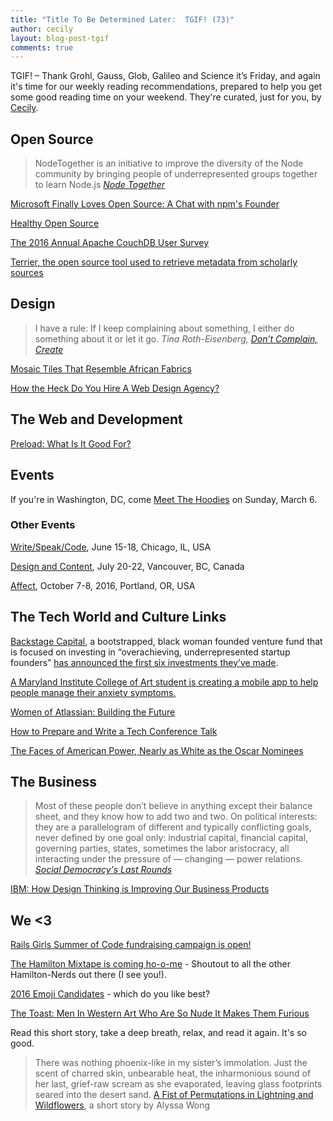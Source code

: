 ```yaml
---
title: "Title To Be Determined Later:  TGIF! (73)"
author: cecily
layout: blog-post-tgif
comments: true
---
```


TGIF! – Thank Grohl, Gauss, Glob, Galileo and Science it’s Friday, and again it's time for our weekly reading recommendations, prepared to help you get some good reading time on your weekend. They're curated, just for you, by [Cecily](http://twitter.com/skeskali).

## Open Source

> NodeTogether is an initiative to improve the diversity of the Node community by bringing people of underrepresented groups together to learn Node.js
<cite>[Node Together](http://www.nodetogether.org/)</cite>

[Microsoft Finally Loves Open Source: A Chat with npm's Founder](http://thenextweb.com/insider/2016/03/03/microsoft-finally-s-open-source-a-chat-with-npms-founder/)

[Healthy Open Source](https://medium.com/the-javascript-collection/healthy-open-source-967fa8be7951#.6jb6j68t7)

[The 2016 Annual Apache CouchDB User Survey](http://blog.couchdb.org/2016/03/01/the-2016-annual-apache-couchdb-user-survery/)

[Terrier, the open source tool used to retrieve metadata from scholarly sources](https://thewinnower.com/posts/terrier-a-open-source-tool-used-to-retrieve-metadata-of-scholarly-works-from-a-variety-of-sources)



## Design

>I have a rule: If I keep complaining about something, I either do something about it or let it go.
 <cite> Tina Roth-Eisenberg, [Don’t Complain, Create](http://99u.com/videos/28625/tina-roth-eisenberg-5-rules-for-making-an-impact "Don't Complain, Create")</cite>

[Mosaic Tiles That Resemble African Fabrics](http://design-milk.com/mosaic-tiles-resemble-african-fabrics/)

[How the Heck Do You Hire A Web Design Agency?](https://css-tricks.com/how-the-heck-do-you-hire-a-web-design-agency/)

## The Web and Development

[Preload: What Is It Good For?](https://www.smashingmagazine.com/2016/02/preload-what-is-it-good-for/)

## Events
If you're in Washington, DC, come [Meet The Hoodies](https://ti.to/hoodie/dc-meet-the-hoodies) on Sunday, March 6.

### Other Events
[Write/Speak/Code](http://2016.writespeakcode.com/tickets), June 15-18, Chicago, IL, USA

[Design and Content](http://www.designcontentconf.com/), July 20-22, Vancouver, BC, Canada

[Affect](http://affectconf.com), October 7-8, 2016, Portland, OR, USA

## The Tech World and Culture Links
[Backstage Capital](http://backstagecapital.com), a bootstrapped, black woman founded venture fund that is focused on investing in “overachieving, underrepresented startup founders” [has announced the first six investments they’ve made](http://backstagecapital.com/#headliners).

[A Maryland Institute College of Art student is creating a mobile app to help people manage their anxiety symptoms.](http://www.baltimoresun.com/features/bs-hs-anxiety-app-20160225-story.html)

[Women of Atlassian: Building the Future](https://www.youtube.com/watch?v=0d8VW4sW-DM)

[How to Prepare and Write a Tech Conference Talk](http://wunder.schoenaberselten.com/2016/02/16/how-to-prepare-and-write-a-tech-conference-talk/)

[The Faces of American Power, Nearly as White as the Oscar Nominees](http://www.nytimes.com/interactive/2016/02/26/us/race-of-american-power.html?_r=2)

## The Business

> Most of these people don’t believe in anything except their balance sheet, and they know how to add two and two. On political interests: they are a parallelogram of different and typically conflicting goals, never defined by one goal only: industrial capital, financial capital, governing parties, states, sometimes the labor aristocracy, all interacting under the pressure of — changing — power relations.
<cite>[Social Democracy's Last Rounds](https://www.jacobinmag.com/2016/02/wolfgang-streeck-europe-eurozone-austerity-neoliberalism-social-democracy/)</cite>

[IBM: How Design Thinking is Improving Our Business Products](https://www.ibm.com/blogs/watson/2016/02/how-design-thinking-is-improving-our-business-and-products/)


## We \<3

[Rails Girls Summer of Code fundraising campaign is open!](http://railsgirlssummerofcode.org/blog/2016-02-23-crowdfunding-campaign-is-open)

[The Hamilton Mixtape is coming ho-o-me](http://www.vanityfair.com/culture/2016/03/questlove-lin-manuel-miranda-the-hamilton-mixtape) - Shoutout to all the other Hamilton-Nerds out there (I see you!).

[2016 Emoji Candidates](http://unicode.org/emoji/charts/emoji-candidates.html) - which do you like best?

[The Toast: Men In Western Art Who Are So Nude It Makes Them Furious](http://the-toast.net/2016/03/02/men-in-western-art-who-are-so-nude-it-makes-them-furious/)

Read this short story, take a deep breath, relax, and read it again. It's so good.

> There was nothing phoenix-like in my sister’s immolation. Just the scent of charred skin, unbearable heat, the inharmonious sound of her last, grief-raw scream as she evaporated, leaving glass footprints seared into the desert sand.
[A Fist of Permutations in Lightning and Wildflowers](http://www.tor.com/2016/03/02/a-fist-of-permutations-in-lightning-and-wildflowers-alyssa-wong/), a short story by Alyssa Wong
